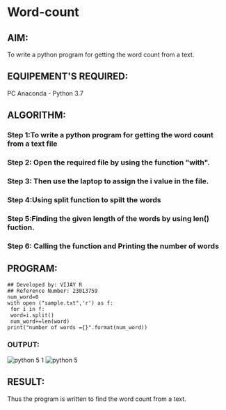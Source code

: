 # Word-count
## AIM:
To write a python program for getting the word count from a text.
## EQUIPEMENT'S REQUIRED: 
PC
Anaconda - Python 3.7
## ALGORITHM: 
### Step 1:To write a python program for getting the word count from a text file



### Step 2: Open the required file by using the function "with".


 
### Step 3: Then use the laptop to assign the i value in the file.


### Step 4:Using split function to spilt the words  


### Step 5:Finding the given length of the words by using len() fuction. 


### Step 6: Calling the function and Printing the number of words


## PROGRAM:
```
## Developed by: VIJAY R
## Reference Number: 23013759
num_word=0
with open ("sample.txt",'r') as f:
 for i in f:
 word=i.split()
 num_word+=len(word)
print("number of words ={}".format(num_word))
```

### OUTPUT:
![python 5 1](https://github.com/vijayr21/Word-count/assets/149347607/280fb6a9-5abb-44ee-9c66-ea99cb2decf0)
![python 5](https://github.com/vijayr21/Word-count/assets/149347607/59a84e88-7a62-406d-b0ba-242437a2f4c2)





## RESULT:
Thus the program is written to find the word count from a text.

